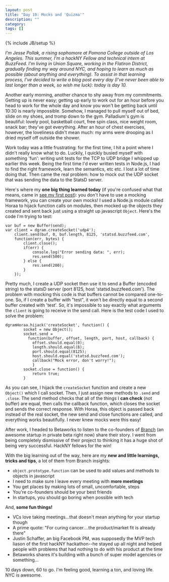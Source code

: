 ```yaml
---
layout: post
title: "Day 10: Mocks and 'Quizma'"
description: ""
category: 
tags: []
---
```

{% include JB/setup %}

*I'm Jesse Pollak, a rising sophomore at Pomona College outside of Los Angeles. This summer, I'm a hackNY Fellow and technical intern at BuzzFeed. I'm living in Union Square, working in the Flatiron District, gradually finding my way around NYC, and hoping to learn as much as possible (about anything and everything). To assist in that learning process, I've decided to write a blog post every day (I've never been able to last longer than a week, so wish me luck): today is day 10.*

Another early morning, another chance to shy away from my commitments. Getting up is never easy; getting up early to work out for an hour before you head to work for the whole day and know you won't be getting back until 10:30 is nearly impossible. Somehow, I managed to pull myself out of bed, slide on my shoes, and tromp down to the gym. Palladium's gym is beautiful: lovely pool, basketball court, free spin class, nice weight room, snack bar; they've got everything. After an hour of chest exercises, however, the loveliness didn't mean much: my arms were drooping as I dried myself off outside the shower.

Work today was a little frustrating: for the first time, I hit a point where I didn't really know what to do. Luckily, I quickly busied myself with something 'fun': writing unit tests for the TCP to UDP bridge I whipped up earlier this week. Being the first time I'd ever written tests in Node.js, I had to find the right framework, learn the semantics, etc etc. I lost a lot of time doing that. Then came the real problem: how to mock out the UDP socket that was sending the data to the StatsD server.

Here's where my **one big thing learned today** (if you're confused what that means, came in [see my first post](http://jpollak92.github.com/2012/05/21/day-1-dont-be-afraid-to-ask-questions/)): you don't have to use a mocking framework, you can create your own mocks! I used a Node.js module called Horaa to hijack function calls on modules, then mocked up the objects they created and sent back just using a straight up javascript `Object`. Here's the code I'm trying to test:

    var buf = new Buffer(send);
    var client = dgram.createSocket('udp4');
		client.send(buf, 0, buf.length, 8125, 'statsd.buzzfeed.com', 
		function(err, bytes) {
			client.close();
			if(err) {
				console.log("Error sending data: ", err);
				res.send(500);
			} else {
				res.send(200);
			}
		});
		
Pretty much, I create a UDP socket then use it to send a Buffer (encoded string) to the statsD server (port 8125, host 'statsd.buzzfeed.com'). The problem with mocking this code is that buffers cannot be compared one-to-one. So, if I create a buffer with "test", it won't be directly equal to a second buffer created with 'test'. So, it's impossible to say exactly what arguments the `client` is going to receive in the send call. Here is the test code I used to solve the problem:

    dgramHoraa.hijack('createSocket', function() {
			socket = new Object();
			socket.send = 
			  function(buffer, offset, length, port, host, callback) {
  				offset.should.equal(0);
  				length.should.equal(8);
  				port.should.equal(8125);
  				host.should.equal('statsd.buzzfeed.com');
  				callback("Mock error, don't worry!");
  				}
			socket.close = function() {
				return true;
			}
			
As you can see, I hijack the `createSocket` function and create a new `Object()` which I call socket. Then, I just assign new methods to `.send` and `.close`. The send method checks that all of the things I **can check** (not buffer) are equal, then calls the callback function, which closes the socket and sends the correct response. With Horaa, this object is passed back instead of the real socket, the new send and close functions are called, and everything works beautifully. I never knew mocks were this easy!

After work, I headed to Betaworks to listen to the co-founders of [Branch](http://branch.com) (an awesome startup in private beta right now) share their story. I went from being completely dismissive of their project to thinking it has a huge shot of being very successful. HackNY fellows for the win!

With the big learning out of the way, here are my **new and little learnings, tricks and tips**, a lot of them from Branch insights:

* `object.prototype.function` can be used to add values and methods to objects in javascript
* I need to make sure I leave every meeting with **more meetings**
* You get places by making lots of small, uncomfortable, steps
* You're co-founders should be your best friends
* In startups, you should go boring when possible with tech

And, **some fun things!**

* VCs love taking meetings...that doesn't mean anything for your startup though
* A prime quote: "For curing cancer....the product/market fit is already there"
* Justin Schaffer, an big Facebook PM, was supposedly the MVP tech liason of the first hackNY hackathon--he stayed up all night and helped people with problems that had nothing to do with his product at the time
* Betaworks shares it's building with a bunch of super model agencies or something...

10 days down, 60 to go. I'm feeling good, learning a ton, and loving life. NYC is awesome.